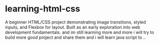 # learning-html-css
A beginner HTML/CSS project demonstrating image transitions, styled inputs, and Flexbox for layout. Built as an early exploration into web development fundamentals.
and im still learning more and more 
i will try to build more good project and share them and i will learn java script to .. 
